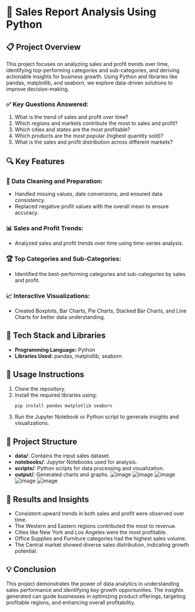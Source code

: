 # 🛒 Sales Report Analysis Using Python

## 📋 **Project Overview**
This project focuses on analyzing sales and profit trends over time, identifying top-performing categories and sub-categories, and deriving actionable insights for business growth. Using Python and libraries like pandas, matplotlib, and seaborn, we explore data-driven solutions to improve decision-making.

### ✅ **Key Questions Answered:**
1. What is the trend of sales and profit over time?
2. Which regions and markets contribute the most to sales and profit?
3. Which cities and states are the most profitable?
4. Which products are the most popular (highest quantity sold)?
5. What is the sales and profit distribution across different markets?

## 🔍 **Key Features**

### 🧹 **Data Cleaning and Preparation:**
- Handled missing values, date conversions, and ensured data consistency.
- Replaced negative profit values with the overall mean to ensure accuracy.

### 📊 **Sales and Profit Trends:**
- Analyzed sales and profit trends over time using time-series analysis.

### 🏆 **Top Categories and Sub-Categories:**
- Identified the best-performing categories and sub-categories by sales and profit.

### 📈 **Interactive Visualizations:**
- Created Boxplots, Bar Charts, Pie Charts, Stacked Bar Charts, and Line Charts for better data understanding.

## 🧩 **Tech Stack and Libraries**
- **Programming Language:** Python
- **Libraries Used:** pandas, matplotlib, seaborn

## 💾 **Usage Instructions**
1. Clone the repository.
2. Install the required libraries using:
    ```bash
    pip install pandas matplotlib seaborn
    ```
3. Run the Jupyter Notebook or Python script to generate insights and visualizations.

## 📂 **Project Structure**
- **data/**: Contains the input sales dataset.
- **notebooks/**: Jupyter Notebooks used for analysis.
- **scripts/**: Python scripts for data processing and visualization.
- **output/**: Generated charts and graphs.
![image](https://github.com/user-attachments/assets/051eaefa-1cce-4c6c-809f-5458dbd5f5b8)
![image](https://github.com/user-attachments/assets/57a3a3d0-dedb-4000-825b-f21bba265341)
![image](https://github.com/user-attachments/assets/5dffd993-0fe2-4baa-be0f-4b549936dad4)
![image](https://github.com/user-attachments/assets/6b9d343d-9181-4e23-9659-71f6cda1468a)
![image](https://github.com/user-attachments/assets/82f5fc54-2151-4461-9113-123f75bb51db)





## 📜 **Results and Insights**
- Consistent upward trends in both sales and profit were observed over time.
- The Western and Eastern regions contributed the most to revenue.
- Cities like New York and Los Angeles were the most profitable.
- Office Supplies and Furniture categories had the highest sales volume.
- The Central market showed diverse sales distribution, indicating growth potential.

## 💡 **Conclusion**
This project demonstrates the power of data analytics in understanding sales performance and identifying key growth opportunities. The insights generated can guide businesses in optimizing product offerings, targeting profitable regions, and enhancing overall profitability.

